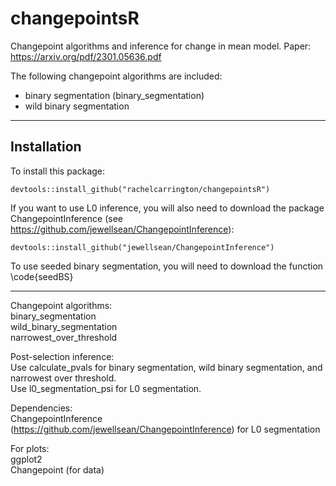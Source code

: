 # changepointsR

Changepoint algorithms and inference for change in mean model. Paper: https://arxiv.org/pdf/2301.05636.pdf

The following changepoint algorithms are included:
* binary segmentation (binary_segmentation)
* wild binary segmentation

********************************************************************************************************************************************
## Installation

To install this package:
```
devtools::install_github("rachelcarrington/changepointsR")
```

If you want to use L0 inference, you will also need to download the package ChangepointInference (see https://github.com/jewellsean/ChangepointInference):
```
devtools::install_github("jewellsean/ChangepointInference")
```

To use seeded binary segmentation, you will need to download the function \code{seedBS}


********************************************************************************************************************************************



Changepoint algorithms: </br>
binary_segmentation </br>
wild_binary_segmentation </br>
narrowest_over_threshold

Post-selection inference: </br>
Use calculate_pvals for binary segmentation, wild binary segmentation, and narrowest over threshold. </br>
Use l0_segmentation_psi for L0 segmentation.

Dependencies: </br>
ChangepointInference (https://github.com/jewellsean/ChangepointInference) for L0 segmentation

For plots: </br>
ggplot2 </br>
Changepoint (for data)
